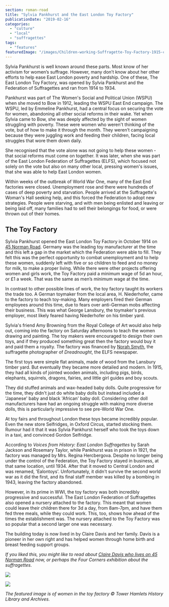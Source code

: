 ```yaml
---
section: roman-road
title: "Sylvia Pankhurst and the East London Toy Factory"
publicationDate: "2019-02-16"
categories: 
  - "culture"
  - "local"
  - "suffragettes"
tags: 
  - "features"
featuredImage: "/images/Children-working-Suffragette-Toy-Factory-1915-copyright-Inst-Social-History.jpg"
---
```


Sylvia Pankhurst is well known around these parts. Most know of her activism for women’s suffrage. However, many don’t know about her other efforts to help ease East London poverty and hardship. One of these, The East London Toy Factory, was opened by Sylvia Pankhurst and the Federation of Suffragettes and ran from 1914 to 1934.

Pankhurst was part of The Women's Social and Political Union (WSPU) when she moved to Bow in 1912, leading the WSPU East End campaign. The WSPU, led by Emmeline Pankhurst, had a central focus on securing the vote for women, abandoning all other social reforms in their wake. Yet when Sylvia came to Bow, she was deeply affected by the sight of women struggling with poverty. These were women who weren't thinking of the vote, but of how to make it through the month. They weren’t campaigning because they were juggling work and feeding their children, facing local struggles that wore them down daily.

She recognised that the vote alone was not going to help these women - that social reforms must come on together. It was later, when she was part of the East London Federation of Suffragettes (ELFS), which focused not solely on the vote but also on many other local, pressing women's issues, that she was able to help East London women.

Within weeks of the outbreak of World War One, many of the East End factories were closed. Unemployment rose and there were hundreds of cases of deep poverty and starvation. People arrived at the Suffragette's Woman's Hall seeking help, and this forced the Federation to adopt new strategies. People were starving, and with men being enlisted and leaving or being laid off, many families had to sell their belongings for food, or were thrown out of their homes.

## The Toy Factory

Sylvia Pankhurst opened the East London Toy Factory in October 1914 on [45 Norman Road](https://romanroadlondon.com/norman-grove-street-party-celebrates-suffragettes-centenary/). Germany was the leading toy manufacturer at the time and this left a gap in the market which the Federation were able to fill. They felt this was the perfect opportunity to combat unemployment and to help these women, suddenly left with five or so children to feed and no money for milk, to make a proper living. While there were other projects offering women and girls work, the Toy Factory paid a minimum wage of 5d an hour, or £1 a week. That was the same as men’s minimum wage at the time.

In contrast to other possible lines of work, the toy factory taught its workers the trade too. A German toymaker from the local area, H. Niederhofer, came to the factory to teach toy-making. Many employers fired their German employees around this time, due to fears over anti-German mobs affecting their business. This was what George Lansbury, the toymaker's previous employer, most likely feared having Niederhofer on his timber yard.

Sylvia's friend Amy Browning from the Royal College of Art would also help out, coming into the factory on Saturday afternoons to teach the women drawing and painting. The toy makers were encouraged to design their own toys, and if they produced something great then the factory would buy it and paid them a royalty. The factory was financed by [Norah Smyth](https://romanroadlondon.com/east-end-suffragette-norah-smyth/), the suffragette photographer of _Dreadnought_, the ELFS newspaper.

The first toys were simple flat animals, made of wood from the Lansbury timber yard. But eventually they became more detailed and modern. In 1915, they had all kinds of jointed wooden animals, including pigs, birds, elephants, squirrels, dragons, fairies, and little girl guides and boy scouts.

They did stuffed animals and wax-headed baby dolls. Quite progressive for the time, they didn't just do white baby dolls but instead included a 'Japanese' baby and black 'African' baby doll. Considering other doll manufacturers have had an ongoing struggle with making more diverse dolls, this is particularly impressive to see pre-World War One.

At toy fairs and throughout London these toys became incredibly popular. Even the new store Selfridges, in Oxford Circus, started stocking them. Rumour had it that it was Sylvia Pankhurst herself who took the toys down in a taxi, and convinced Gordon Selfridge.

According to _Voices from History: East London Suffragettes_ by Sarah Jackson and Rosemary Taylor, while Pankhurst was in prison in 1921, the factory was managed by Mrs. Regina Hercbergova. Despite no longer being under the control of the Federation, the Toy Factory stayed in business, at that same location, until 1934. After that it moved to Central London and was renamed, 'Ealontoys'. Unfortunately, it didn't survive the second world war as it did the first, and its final staff member was killed by a bombing in 1943, leaving the factory abandoned.

However, in its prime in WWI, the toy factory was both incredibly progressive and successful. The East London Federation of Suffragettes also opened a nursery attached to the factory. This meant that women could leave their children there for 3d a day, from 8am-7pm, and have them fed three meals, while they could work. This, too, shows how ahead of the times the establishment was. The nursery attached to the Toy Factory was so popular that a second larger one was necessary.

The building today is now lived in by Claire Davis and her family. Davis is a pioneer in her own right and has helped women through home birth and breast feeding support groups.  

_If you liked this, you might like to read about_ [_Claire Davis who lives on 45 Norman Road_](https://romanroadlondon.com/home-birth-pioneer-claire-davis-breastfeeding-living-pankhurst-house/) _now, or perhaps the Four Corners exhibition about the suffragettes_.

![](/images/Blue-plaque-45-Norman-Gove-Pankshurst-Toy-Factory-Bow-2.jpg)

![](/images/Blue-plaque-Pankhurst-Toy-Factory-closeup.jpg)

_The featured image is of women in the toy factory © Tower Hamlets History Library and Archives._  

